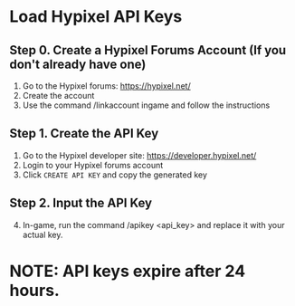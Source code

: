 # Load Hypixel API Keys

## Step 0. Create a Hypixel Forums Account (If you don't already have one)
1. Go to the Hypixel forums: https://hypixel.net/
2. Create the account
3. Use the command /linkaccount ingame and follow the instructions

## Step 1. Create the API Key
1. Go to the Hypixel developer site: https://developer.hypixel.net/
2. Login to your Hypixel forums account
3. Click `CREATE API KEY` and copy the generated key

## Step 2. Input the API Key
4. In-game, run the command /apikey <api_key> and replace it with your actual key.

# NOTE: API keys expire after 24 hours.
